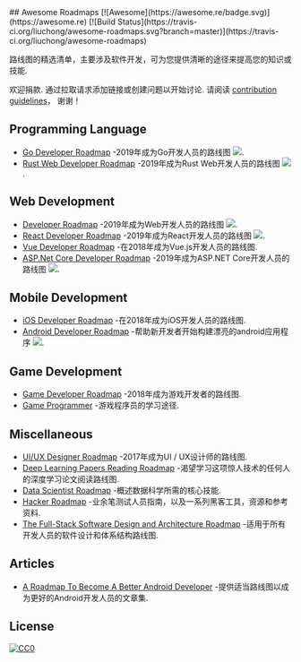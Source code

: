 <div class="github-widget" data-repo="liuchong/awesome-roadmaps"></div>
<script async src="https://pagead2.googlesyndication.com/pagead/js/adsbygoogle.js"></script><ins class="adsbygoogle" style="display:block" data-ad-client="ca-pub-6890694312814945" data-ad-slot="5473692530" data-ad-format="auto"  data-full-width-responsive="true"></ins><script>(adsbygoogle = window.adsbygoogle || []).push({});</script>
## Awesome Roadmaps [![Awesome](https://awesome.re/badge.svg)](https://awesome.re) [![Build Status](https://travis-ci.org/liuchong/awesome-roadmaps.svg?branch=master)](https://travis-ci.org/liuchong/awesome-roadmaps)

路线图的精选清单，主要涉及软件开发，可为您提供清晰的途径来提高您的知识或技能.

欢迎捐款.
通过拉取请求添加链接或创建问题以开始讨论.
请阅读 [contribution guidelines](https://github.com/liuchong/awesome-roadmaps/blob/master/contributing.md)， 谢谢！



## Programming Language
- [Go Developer Roadmap](https://raw.githubusercontent.com/Alikhll/golang-developer-roadmap) -2019年成为Go开发人员的路线图 [<img src="https://img.shields.io/badge/Roadmap-2019-yellowgreen.svg">](https://raw.githubusercontent.com/Alikhll/golang-developer-roadmap).
- [Rust Web Developer Roadmap](https://raw.githubusercontent.com/csharad/rust-web-developer-roadmap) -2019年成为Rust Web开发人员的路线图 [<img src="https://img.shields.io/badge/Roadmap-2019-yellowgreen.svg">](https://raw.githubusercontent.com/csharad/rust-web-developer-roadmap).

## Web Development
- [Developer Roadmap](https://raw.githubusercontent.com/kamranahmedse/developer-roadmap) -2019年成为Web开发人员的路线图 [<img src="https://img.shields.io/badge/Roadmap-2019-yellowgreen.svg">](https://raw.githubusercontent.com/kamranahmedse/developer-roadmap#-introduction).
- [React Developer Roadmap](https://raw.githubusercontent.com/adam-golab/react-developer-roadmap) -2019年成为React开发人员的路线图 [<img src="https://img.shields.io/badge/Roadmap-2019-yellowgreen.svg">](https://raw.githubusercontent.com/adam-golab/react-developer-roadmap).
- [Vue Developer Roadmap](https://github.com/flaviocopes/vue-developer-roadmap) -在2018年成为Vue.js开发人员的路线图.
- [ASP.Net Core Developer Roadmap](https://raw.githubusercontent.com/MoienTajik/AspNetCore-Developer-Roadmap) -2019年成为ASP.NET Core开发人员的路线图 [<img src="https://img.shields.io/badge/Roadmap-2019-yellowgreen.svg">](https://raw.githubusercontent.com/MoienTajik/AspNetCore-Developer-Roadmap).

## Mobile Development
- [iOS Developer Roadmap](https://github.com/BohdanOrlov/iOS-Developer-Roadmap) -在2018年成为iOS开发人员的路线图.
- [Android Developer Roadmap](https://raw.githubusercontent.com/anacoimbrag/android-developer-roadmap) -帮助新开发者开始构建漂亮的android应用程序 [<img src="https://img.shields.io/badge/Roadmap-2019-yellowgreen.svg">](https://raw.githubusercontent.com/anacoimbrag/android-developer-roadmap).

## Game Development
- [Game Developer Roadmap](https://github.com/utilForever/game-developer-roadmap) -2018年成为游戏开发者的路线图.
- [Game Programmer](https://github.com/miloyip/game-programmer) -游戏程序员的学习途径.

## Miscellaneous
- [UI/UX Designer Roadmap](https://github.com/togiberlin/ui-ux-designer-roadmap) -2017年成为UI / UX设计师的路线图.
- [Deep Learning Papers Reading Roadmap](https://github.com/floodsung/Deep-Learning-Papers-Reading-Roadmap) -渴望学习这项惊人技术的任何人的深度学习论文阅读路线图.
- [Data Scientist Roadmap](https://github.com/hasbrain/data-science-roadmap) -概述数据科学所需的核心技能.
- [Hacker Roadmap](https://github.com/Sundowndev/hacker-roadmap) -业余笔测试人员指南，以及一系列黑客工具，资源和参考资料.
- [The Full-Stack Software Design and Architecture Roadmap](https://github.com/stemmlerjs/software-design-and-architecture-roadmap) -适用于所有开发人员的软件设计和体系结构路线图.

## Articles
- [A Roadmap To Become A Better Android Developer](https://medium.com/mindorks/a-roadmap-to-become-a-better-android-developer-3038cf7f8c8d) -提供适当路线图以成为更好的Android开发人员的文章集.

## License

[![CC0](http://mirrors.creativecommons.org/presskit/buttons/88x31/svg/cc-zero.svg)](https://creativecommons.org/publicdomain/zero/1.0/)

